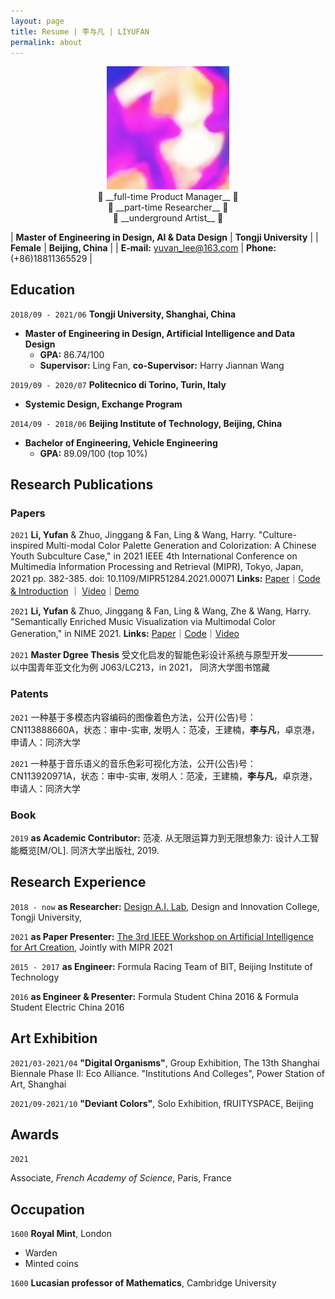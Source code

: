 ```yaml
---
layout: page
title: Resume | 李与凡 | LIYUFAN
permalink: about
---
```


<!-- ![avatar](assets/img/liyufan.jpg) -->
<div align=center><img src="assets/img/liyufan.jpg" width="39%"></div>

<!-- 
```
 full-time Product Manager
 part-time Researcher
 underground Artist
``` -->

<center> 💾 __full-time Product Manager__ 💾 </center>

<center> 📖   __part-time Researcher__    📖 </center>

<center> 🎨    __underground Artist__     🎨 </center>





| __Master of Engineering in Design, AI & Data Design__ | __Tongji University__ |
| __Female__ | __Beijing, China__ | 
| __E-mail:__ yuvan_lee@163.com | __Phone:__ (+86)18811365529 |


## Education

`2018/09 - 2021/06`
__Tongji University, Shanghai, China__
 - __Master of Engineering in Design, Artificial Intelligence and Data Design__
   - __GPA:__ 86.74/100
   - __Supervisor:__ Ling Fan, __co-Supervisor:__ Harry Jiannan Wang

<!-- --- -->
`2019/09 - 2020/07`
__Politecnico di Torino, Turin, Italy__
 -  __Systemic Design, Exchange Program__

<!-- --- -->
`2014/09 - 2018/06`
__Beijing Institute of Technology, Beijing, China__
 - __Bachelor of Engineering, Vehicle Engineering__
   - __GPA:__ 89.09/100 (top 10%)




## Research Publications

### Papers
`2021`
__Li, Yufan__ & Zhuo, Jinggang & Fan, Ling & Wang, Harry.  "Culture-inspired Multi-modal Color Palette Generation and Colorization: A Chinese Youth Subculture Case," in 2021 IEEE 4th International Conference on Multimedia Information Processing and Retrieval (MIPR), Tokyo, Japan, 2021 pp. 382-385. doi: 10.1109/MIPR51284.2021.00071
__Links:__ [Paper](https://doi.ieeecomputersociety.org/10.1109/MIPR51284.2021.00071)｜[Code & Introduction](https://github.com/tezignlab/subculture-colorization) ｜ [Video](https://youtu.be/fLPwr-oX0ds)｜[Demo](https://www.subverse.site/)


`2021`
__Li, Yufan__ & Zhuo, Jinggang & Fan, Ling & Wang, Zhe & Wang, Harry. "Semantically Enriched Music Visualization via Multimodal Color Generation," in NIME 2021. 
__Links:__ [Paper](https://doi.org/10.21428/92fbeb44.2fb614f7)｜[Code](https://github.com/tezignlab/subculture-colorization/tree/main/music-visualization)｜[Video](https://www.bilibili.com/video/BV1Cp4y1H7To/) 


`2021`
__Master Dgree Thesis__   受文化启发的智能色彩设计系统与原型开发————以中国青年亚文化为例 J063/LC213，in 2021， 同济大学图书馆藏

<!-- --- -->
### Patents

`2021`
一种基于多模态内容编码的图像着色方法，公开(公告)号：CN113888660A，状态：审中-实审, 发明人：范凌，王建楠，__李与凡__，卓京港，申请人：同济大学


`2021`
一种基于音乐语义的音乐色彩可视化方法，公开(公告)号：CN113920971A，状态：审中-实审, 发明人：范凌，王建楠，__李与凡__，卓京港，申请人：同济大学

<!-- --- -->
### Book
`2019`
__as Academic Contributor:__ 范凌. 从无限运算力到无限想象力: 设计人工智能概览[M/OL]. 同济大学出版社, 2019.


## Research Experience
`2018 - now`
__as Researcher:__ [Design A.I. Lab](https://www.sheji.ai/), Design and Innovation College, Tongji University, 


`2021`
__as Paper Presenter:__ [The 3rd IEEE Workshop on Artificial Intelligence for Art Creation](https://aiart2021.github.io/), Jointly with MIPR 2021


`2015 - 2017`
__as Engineer:__ Formula Racing Team of BIT, Beijing Institute of Technology 


`2016`
__as Engineer & Presenter:__ Formula Student China 2016 & Formula Student Electric China 2016


## Art Exhibition

`2021/03-2021/04`
__"Digital Organisms"__, Group Exhibition, The 13th Shanghai Biennale Phase II: Eco Alliance. "Institutions And Colleges", Power Station of Art, Shanghai

`2021/09-2021/10`
__"Deviant Colors"__, Solo Exhibition, fRUITYSPACE, Beijing


## Awards

`2021`


Associate, *French Academy of Science*, Paris, France


## Occupation

`1600`
__Royal Mint__, London

- Warden
- Minted coins

`1600`
__Lucasian professor of Mathematics__, Cambridge University




<!-- ### Footer

Last updated: May 2013 -->


